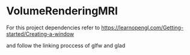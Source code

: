 # VolumeRenderingMRI

For this project dependencies refer to https://learnopengl.com/Getting-started/Creating-a-window

and follow the linking proccess of glfw and glad 
